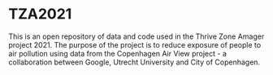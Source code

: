 # TZA2021
This is an open repository of data and code used in the Thrive Zone Amager project 2021. The purpose of the project is to reduce exposure of people to air pollution using data from the Copenhagen Air View project - a collaboration between Google, Utrecht University and City of Copenhagen. 
